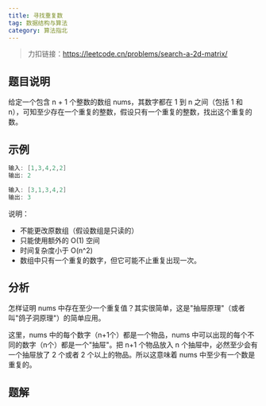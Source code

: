 ```yaml
---
title: 寻找重复数
tag: 数据结构与算法
category: 算法指北
---
```


> 力扣链接：https://leetcode.cn/problems/search-a-2d-matrix/

## 题目说明

给定一个包含 n + 1 个整数的数组 nums，其数字都在 1 到 n 之间（包括 1 和 n），可知至少存在一个重复的整数，假设只有一个重复的整数，找出这个重复的数。

## 示例

```java
输入: [1,3,4,2,2]
输出: 2
```

```java
输入: [3,1,3,4,2]
输出: 3
```

说明：

- 不能更改原数组（假设数组是只读的）
- 只能使用额外的 O(1) 空间
- 时间复杂度小于 O(n^2)
- 数组中只有一个重复的数字，但它可能不止重复出现一次。

## 分析

怎样证明 nums 中存在至少一个重复值？其实很简单，这是"抽屉原理"（或者叫"鸽子洞原理"）的简单应用。

这里，nums 中的每个数字（n+1个）都是一个物品，nums 中可以出现的每个不同的数字（n个）都是一个"抽屉"。把 n+1 个物品放入 n 个抽屉中，必然至少会有一个抽屉放了 2 个或者 2 个以上的物品。所以这意味着 nums 中至少有一个数是重复的。

## 题解





